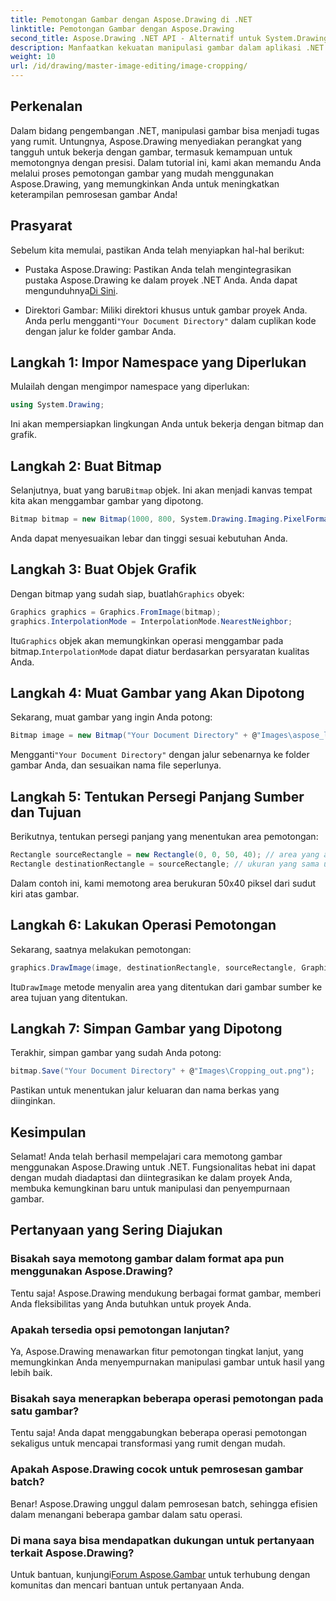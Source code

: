 ```yaml
---
title: Pemotongan Gambar dengan Aspose.Drawing di .NET
linktitle: Pemotongan Gambar dengan Aspose.Drawing
second_title: Aspose.Drawing .NET API - Alternatif untuk System.Drawing.Common
description: Manfaatkan kekuatan manipulasi gambar dalam aplikasi .NET Anda dengan panduan langkah demi langkah untuk memotong gambar menggunakan Aspose.Drawing. Tutorial ini mencakup semua yang perlu Anda ketahui, mulai dari membuat Bitmap hingga menyimpan gambar hasil pemotongan akhir.
weight: 10
url: /id/drawing/master-image-editing/image-cropping/
---
```

## Perkenalan

Dalam bidang pengembangan .NET, manipulasi gambar bisa menjadi tugas yang rumit. Untungnya, Aspose.Drawing menyediakan perangkat yang tangguh untuk bekerja dengan gambar, termasuk kemampuan untuk memotongnya dengan presisi. Dalam tutorial ini, kami akan memandu Anda melalui proses pemotongan gambar yang mudah menggunakan Aspose.Drawing, yang memungkinkan Anda untuk meningkatkan keterampilan pemrosesan gambar Anda!

## Prasyarat

Sebelum kita memulai, pastikan Anda telah menyiapkan hal-hal berikut:

- Pustaka Aspose.Drawing: Pastikan Anda telah mengintegrasikan pustaka Aspose.Drawing ke dalam proyek .NET Anda. Anda dapat mengunduhnya[Di Sini](https://releases.aspose.com/drawing/net/).
  
-  Direktori Gambar: Miliki direktori khusus untuk gambar proyek Anda. Anda perlu mengganti`"Your Document Directory"` dalam cuplikan kode dengan jalur ke folder gambar Anda.

## Langkah 1: Impor Namespace yang Diperlukan

Mulailah dengan mengimpor namespace yang diperlukan:

```csharp
using System.Drawing;
```

Ini akan mempersiapkan lingkungan Anda untuk bekerja dengan bitmap dan grafik.

## Langkah 2: Buat Bitmap

 Selanjutnya, buat yang baru`Bitmap` objek. Ini akan menjadi kanvas tempat kita akan menggambar gambar yang dipotong.

```csharp
Bitmap bitmap = new Bitmap(1000, 800, System.Drawing.Imaging.PixelFormat.Format32bppPArgb);
```

Anda dapat menyesuaikan lebar dan tinggi sesuai kebutuhan Anda.

## Langkah 3: Buat Objek Grafik

 Dengan bitmap yang sudah siap, buatlah`Graphics` obyek:

```csharp
Graphics graphics = Graphics.FromImage(bitmap);
graphics.InterpolationMode = InterpolationMode.NearestNeighbor;
```

 Itu`Graphics` objek akan memungkinkan operasi menggambar pada bitmap.`InterpolationMode` dapat diatur berdasarkan persyaratan kualitas Anda.

## Langkah 4: Muat Gambar yang Akan Dipotong

Sekarang, muat gambar yang ingin Anda potong:

```csharp
Bitmap image = new Bitmap("Your Document Directory" + @"Images\aspose_logo.png");
```

 Mengganti`"Your Document Directory"` dengan jalur sebenarnya ke folder gambar Anda, dan sesuaikan nama file seperlunya.

## Langkah 5: Tentukan Persegi Panjang Sumber dan Tujuan

Berikutnya, tentukan persegi panjang yang menentukan area pemotongan:

```csharp
Rectangle sourceRectangle = new Rectangle(0, 0, 50, 40); // area yang akan dipotong
Rectangle destinationRectangle = sourceRectangle; // ukuran yang sama untuk tujuan
```

Dalam contoh ini, kami memotong area berukuran 50x40 piksel dari sudut kiri atas gambar.

## Langkah 6: Lakukan Operasi Pemotongan

Sekarang, saatnya melakukan pemotongan:

```csharp
graphics.DrawImage(image, destinationRectangle, sourceRectangle, GraphicsUnit.Pixel);
```

 Itu`DrawImage` metode menyalin area yang ditentukan dari gambar sumber ke area tujuan yang ditentukan.

## Langkah 7: Simpan Gambar yang Dipotong

Terakhir, simpan gambar yang sudah Anda potong:

```csharp
bitmap.Save("Your Document Directory" + @"Images\Cropping_out.png");
```

Pastikan untuk menentukan jalur keluaran dan nama berkas yang diinginkan.

## Kesimpulan

Selamat! Anda telah berhasil mempelajari cara memotong gambar menggunakan Aspose.Drawing untuk .NET. Fungsionalitas hebat ini dapat dengan mudah diadaptasi dan diintegrasikan ke dalam proyek Anda, membuka kemungkinan baru untuk manipulasi dan penyempurnaan gambar.

## Pertanyaan yang Sering Diajukan

### Bisakah saya memotong gambar dalam format apa pun menggunakan Aspose.Drawing?

Tentu saja! Aspose.Drawing mendukung berbagai format gambar, memberi Anda fleksibilitas yang Anda butuhkan untuk proyek Anda.

### Apakah tersedia opsi pemotongan lanjutan?

Ya, Aspose.Drawing menawarkan fitur pemotongan tingkat lanjut, yang memungkinkan Anda menyempurnakan manipulasi gambar untuk hasil yang lebih baik.

### Bisakah saya menerapkan beberapa operasi pemotongan pada satu gambar?

Tentu saja! Anda dapat menggabungkan beberapa operasi pemotongan sekaligus untuk mencapai transformasi yang rumit dengan mudah.

### Apakah Aspose.Drawing cocok untuk pemrosesan gambar batch?

Benar! Aspose.Drawing unggul dalam pemrosesan batch, sehingga efisien dalam menangani beberapa gambar dalam satu operasi.

### Di mana saya bisa mendapatkan dukungan untuk pertanyaan terkait Aspose.Drawing?

Untuk bantuan, kunjungi[Forum Aspose.Gambar](https://forum.aspose.com/c/diagram/17) untuk terhubung dengan komunitas dan mencari bantuan untuk pertanyaan Anda.